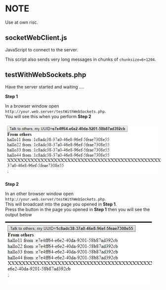 
# NOTE


Use at own risc. 


## socketWebClient.js

JavaScript to connect to the server.


This script also sends very long messages in chunks of `chunksize=6+1204`.  

## testWithWebSockets.php

Have the server started and waiting ....

**Step 1**

In a browser window open `http://your.web.server/testWithWebSockets.php`.  
You will see this when you perform **Step 2**

![webApp](w1.png)

**Step 2**

In an other browser window open `http://your.web.server/testWithWebSockets.php`.  
This will broadcast into the page you opened  in **Step 1**.  
Press the button in the page you opened in **Step 1** then you will see the output below

![webApp](w2.png)

